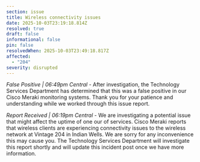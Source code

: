 ```yaml
---
section: issue
title: Wireless connectivity issues
date: 2025-10-03T23:19:18.814Z
resolved: true
draft: false
informational: false
pin: false
resolvedWhen: 2025-10-03T23:49:18.817Z
affected:
  - "204"
severity: disrupted
---
```

*False Positive | 06:49pm Central* - After investigation, the Technology Services Department has determined that this was a false positive in our Cisco Meraki monitoring systems. Thank you for your patience and understanding while we worked through this issue report.

*Report Received | 06:19pm Central* - We are investigating a potential issue that might affect the uptime of one our of services. Cisco Meraki reports that wireless clients are experiencing connectivity issues to the wireless network at Vintage 204 in Indian Wells. We are sorry for any inconvenience this may cause you. The Technology Services Department will investigate this report shortly and will update this incident post once we have more information.